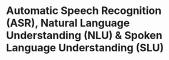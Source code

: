# Automatic Speech Recognition (ASR), Natural Language Understanding (NLU) & Spoken Language Understanding (SLU)


<!--[metadata]: {"description": "Voice analytics, databases, and more third-party integrations for building voice apps with Jovo",
"route": "asr-nlu-slu" }-->